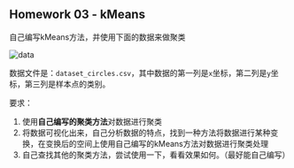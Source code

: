 ## Homework 03 - kMeans

自己编写kMeans方法，并使用下面的数据来做聚类

![data](images/data.png)

数据文件是：`dataset_circles.csv`，其中数据的第一列是`x`坐标，第二列是`y`坐标，第三列是样本点的类别。

要求：
1. 使用**自己编写的聚类方法**对数据进行聚类
2. 将数据可视化出来，自己分析数据的特点，找到一种方法将数据进行某种变换，在变换后的空间上使用自己编写的kMeans方法对数据进行聚类处理
3. 自己查找其他的聚类方法，尝试使用一下，看看效果如何。（最好能自己编写）
